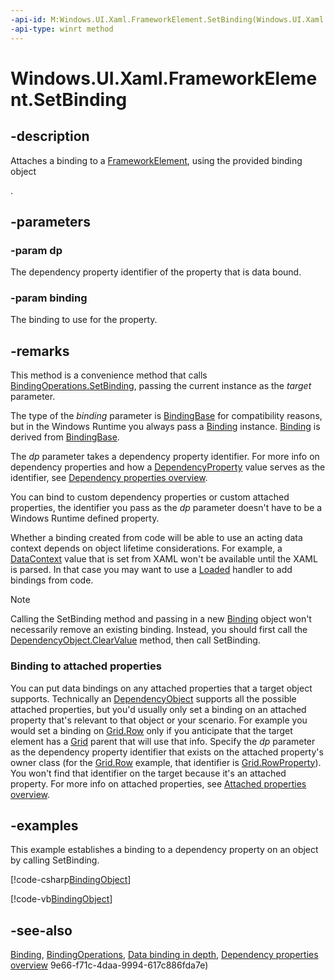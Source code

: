 ```yaml
---
-api-id: M:Windows.UI.Xaml.FrameworkElement.SetBinding(Windows.UI.Xaml.DependencyProperty,Windows.UI.Xaml.Data.BindingBase)
-api-type: winrt method
---
```


<!-- Method syntax
public void SetBinding(Windows.UI.Xaml.DependencyProperty dp, Windows.UI.Xaml.Data.BindingBase binding)
-->

# Windows.UI.Xaml.FrameworkElement.SetBinding

## -description
Attaches a binding to a [FrameworkElement](frameworkelement.md), using the provided binding object
<!--, and returns a <see cref="T:Windows.UI.Xaml.Data.BindingExpressionBase"/> for possible later use-->
.

## -parameters
### -param dp
The dependency property identifier of the property that is data bound.

### -param binding
The binding to use for the property.

## -remarks
This method is a convenience method that calls [BindingOperations.SetBinding](../windows.ui.xaml.data/bindingoperations_setbinding_746099660.md), passing the current instance as the *target* parameter.

The type of the *binding* parameter is [BindingBase](../windows.ui.xaml.data/bindingbase.md) for compatibility reasons, but in the Windows Runtime you always pass a [Binding](../windows.ui.xaml.data/binding.md) instance. [Binding](../windows.ui.xaml.data/binding.md) is derived from [BindingBase](../windows.ui.xaml.data/bindingbase.md).

The *dp* parameter takes a dependency property identifier. For more info on dependency properties and how a [DependencyProperty](dependencyproperty.md) value serves as the identifier, see [Dependency properties overview](https://msdn.microsoft.com/library/ad649e66-f71c-4daa-9994-617c886fda7e).

You can bind to custom dependency properties or custom attached properties, the identifier you pass as the *dp* parameter doesn't have to be a Windows Runtime defined property.

Whether a binding created from code will be able to use an acting data context depends on object lifetime considerations. For example, a [DataContext](frameworkelement_datacontext.md) value that is set from XAML won't be available until the XAML is parsed. In that case you may want to use a [Loaded](frameworkelement_loaded.md) handler to add bindings from code.



> [!NOTE]
> Calling the SetBinding method and passing in a new [Binding](../windows.ui.xaml.data/binding.md) object won't necessarily remove an existing binding. Instead, you should first call the [DependencyObject.ClearValue](dependencyobject_clearvalue_1095854009.md) method, then call SetBinding.

### Binding to attached properties

You can put data bindings on any attached properties that a target object supports. Technically an [DependencyObject](dependencyobject.md) supports all the possible attached properties, but you'd usually only set a binding on an attached property that's relevant to that object or your scenario. For example you would set a binding on [Grid.Row](/uwp/api/windows.ui.xaml.controls.grid#xaml-attached-properties) only if you anticipate that the target element has a [Grid](../windows.ui.xaml.controls/grid.md) parent that will use that info. Specify the *dp* parameter as the dependency property identifier that exists on the attached property's owner class (for the [Grid.Row](/uwp/api/windows.ui.xaml.controls.grid#xaml-attached-properties) example, that identifier is [Grid.RowProperty](../windows.ui.xaml.controls/grid_rowproperty.md)). You won't find that identifier on the target because it's an attached property. For more info on attached properties, see [Attached properties overview](https://msdn.microsoft.com/library/098c1de0-d640-48b1-9961-d0adf33266e2).

## -examples
This example establishes a binding to a dependency property on an object by calling SetBinding.



[!code-csharp[BindingObject](../windows.ui.xaml/code/BindingInCode/csharp/Page.xaml.cs#SnippetBindingObject)]

[!code-vb[BindingObject](../windows.ui.xaml/code/BindingInCode/vbnet/BlankPage.xaml.vb#SnippetBindingObject)]

## -see-also
[Binding](../windows.ui.xaml.data/binding.md), [BindingOperations](../windows.ui.xaml.data/bindingoperations.md), [Data binding in depth](https://msdn.microsoft.com/library/41e1b4f1-6caf-4128-a61a-4e400b149011), [Dependency properties overview](https://msdn.microsoft.com/library/ad649e66-f71c-4daa-9994-617c886fda7e)
9e66-f71c-4daa-9994-617c886fda7e)
